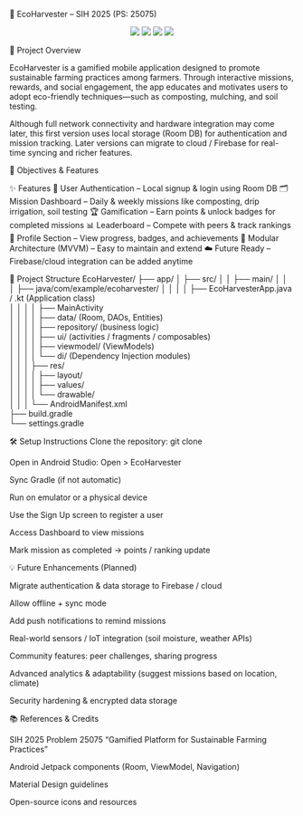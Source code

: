 🌱 EcoHarvester – SIH 2025 (PS: 25075)

<!-- Replace with actual banner -->

<p align="center"> <img src="https://img.shields.io/badge/Android-Java-green?logo=android" /> <img src="https://img.shields.io/badge/Architecture-MVVM-blue" /> <img src="https://img.shields.io/badge/Database-Room-orange" /> <img src="https://img.shields.io/badge/Build-Gradle-yellow" /> </p>
🚜 Project Overview

EcoHarvester is a gamified mobile application designed to promote sustainable farming practices among farmers. Through interactive missions, rewards, and social engagement, the app educates and motivates users to adopt eco-friendly techniques—such as composting, mulching, and soil testing.

Although full network connectivity and hardware integration may come later, this first version uses local storage (Room DB) for authentication and mission tracking. Later versions can migrate to cloud / Firebase for real-time syncing and richer features.

🎯 Objectives & Features

✨ Features
🔐 User Authentication – Local signup & login using Room DB
🗂 Mission Dashboard – Daily & weekly missions like composting, drip irrigation, soil testing
🏆 Gamification – Earn points & unlock badges for completed missions
📊 Leaderboard – Compete with peers & track rankings
👤 Profile Section – View progress, badges, and achievements
🧩 Modular Architecture (MVVM) – Easy to maintain and extend
☁️ Future Ready – Firebase/cloud integration can be added anytime


🧱 Project Structure
EcoHarvester/
 ├── app/
 │   ├── src/
 │   │   ├── main/
 │   │   │   ├── java/com/example/ecoharvester/
 │   │   │   │   ├── EcoHarvesterApp.java / .kt (Application class)  
 │   │   │   │   ├── MainActivity  
 │   │   │   │   ├── data/         (Room, DAOs, Entities)  
 │   │   │   │   ├── repository/   (business logic)  
 │   │   │   │   ├── ui/           (activities / fragments / composables)  
 │   │   │   │   ├── viewmodel/     (ViewModels)  
 │   │   │   │   └── di/           (Dependency Injection modules)  
 │   │   │   ├── res/  
 │   │   │   │   ├── layout/  
 │   │   │   │   ├── values/  
 │   │   │   │   └── drawable/  
 │   │   │   └── AndroidManifest.xml  
 ├── build.gradle  
 └── settings.gradle  

🛠 Setup Instructions
Clone the repository:
git clone <your-repo-url>

Open in Android Studio: Open > EcoHarvester

Sync Gradle (if not automatic)

Run on emulator or a physical device

Use the Sign Up screen to register a user

Access Dashboard to view missions

Mark mission as completed -> points / ranking update

💡 Future Enhancements (Planned)

Migrate authentication & data storage to Firebase / cloud

Allow offline + sync mode

Add push notifications to remind missions

Real-world sensors / IoT integration (soil moisture, weather APIs)

Community features: peer challenges, sharing progress

Advanced analytics & adaptability (suggest missions based on location, climate)

Security hardening & encrypted data storage

📚 References & Credits

SIH 2025 Problem 25075 “Gamified Platform for Sustainable Farming Practices”

Android Jetpack components (Room, ViewModel, Navigation)

Material Design guidelines

Open-source icons and resources

